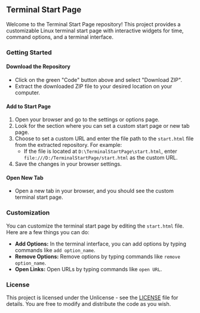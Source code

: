 ## Terminal Start Page

Welcome to the Terminal Start Page repository! This project provides a customizable Linux terminal start page with interactive widgets for time, command options, and a terminal interface.

### **Getting Started**

#### Download the Repository
- Click on the green "Code" button above and select "Download ZIP".
- Extract the downloaded ZIP file to your desired location on your computer.

#### Add to Start Page
1. Open your browser and go to the settings or options page.
2. Look for the section where you can set a custom start page or new tab page.
3. Choose to set a custom URL and enter the file path to the `start.html` file from the extracted repository. For example:
   - If the file is located at `D:\TerminalStartPage\start.html`, enter `file:///D:/TerminalStartPage/start.html` as the custom URL.
4. Save the changes in your browser settings.

#### Open New Tab
- Open a new tab in your browser, and you should see the custom terminal start page.

### **Customization**

You can customize the terminal start page by editing the `start.html` file. Here are a few things you can do:

- **Add Options:** In the terminal interface, you can add options by typing commands like `add option_name`.
- **Remove Options:** Remove options by typing commands like `remove option_name`.
- **Open Links:** Open URLs by typing commands like `open URL`.

### **License**

This project is licensed under the Unlicense - see the [LICENSE](LICENSE) file for details. You are free to modify and distribute the code as you wish.
